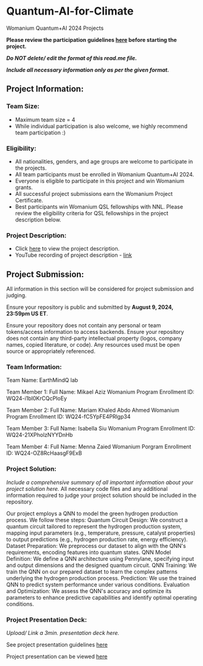 # Quantum-AI-for-Climate
Womanium Quantum+AI 2024 Projects

**Please review the participation guidelines [here](https://github.com/womanium-quantum/Quantum-AI-2024) before starting the project.**

_**Do NOT delete/ edit the format of this read.me file.**_

_**Include all necessary information only as per the given format.**_

## Project Information:

### Team Size:
  - Maximum team size = 4
  - While individual participation is also welcome, we highly recommend team participation :)

### Eligibility:
  - All nationalities, genders, and age groups are welcome to participate in the projects.
  - All team participants must be enrolled in Womanium Quantum+AI 2024.
  - Everyone is eligible to participate in this project and win Womanium grants.
  - All successful project submissions earn the Womanium Project Certificate.
  - Best participants win Womanium QSL fellowships with NNL. Please review the eligibility criteria for QSL fellowships in the project description below.

### Project Description:
  - Click [here](https://drive.google.com/file/d/1yoY_venPkNStjcDu0Na0HYhgO6CvVYdM/view?usp=sharing) to view the project description.
  - YouTube recording of project description - [link](https://youtu.be/ka2RgUYo83c?si=MUb_dwTVfP1FV_47)

## Project Submission:
All information in this section will be considered for project submission and judging.

Ensure your repository is public and submitted by **August 9, 2024, 23:59pm US ET**.

Ensure your repository does not contain any personal or team tokens/access information to access backends. Ensure your repository does not contain any third-party intellectual property (logos, company names, copied literature, or code). Any resources used must be open source or appropriately referenced.

### Team Information:
Team Name: EarthMindQ lab


Team Member 1:
Full Name: Mikael Aziz
Womanium Program Enrollment ID: WQ24-i1bI0KrCQcPIoEy

Team Member 2:
Full Name: Mariam Khaled Abdo Ahmed
Womanium Program Enrollment ID: WQ24-fC5YpFE4PRlgp34

Team Member 3:
Full Name: Isabella Siu
Womanium Program Enrollment ID: WQ24-21XPholzNYYDnHb

Team Member 4:
Full Name: Menna Zaied
Womanium Porgram Enrollment ID: WQ24-OZ8RcHaasgF9ExB


### Project Solution:
_Include a comprehensive summary of all important information about your project solution here._
All necessary code files and any additional information required to judge your project solution should be included in the repository. 

Our project employs a QNN to model the green hydrogen production process. We follow these steps:
Quantum Circuit Design: We construct a quantum circuit tailored to represent the hydrogen production system, mapping input parameters (e.g., temperature, pressure, catalyst properties) to output predictions (e.g., hydrogen production rate, energy efficiency).
Dataset Preparation: We preprocess our dataset to align with the QNN's requirements, encoding features into quantum states.
QNN Model Definition: We define a QNN architecture using Pennylane, specifying input and output dimensions and the designed quantum circuit.
QNN Training: We train the QNN on our prepared dataset to learn the complex patterns underlying the hydrogen production process.
Prediction: We use the trained QNN to predict system performance under various conditions.
Evaluation and Optimization: We assess the QNN's accuracy and optimize its parameters to enhance predictive capabilities and identify optimal operating conditions.


### Project Presentation Deck:
_Upload/ Link a 3min. presentation deck here._

See project presentation guidelines [here](https://docs.google.com/document/d/13nWF8AxFAfFYTWEYPT3BpPdYkqtxxSAjmuXj_zcMh-E/edit?usp=sharing)

Project presentation can be viewed [here](https://docs.google.com/presentation/d/1fy7YM3ZMF7icfW8yqiO7SdBwuvaqjBfh/edit?usp=drivesdk&ouid=100600892558271848985&rtpof=true&sd=true)


